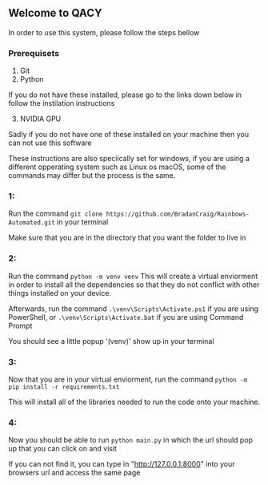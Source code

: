 ## Welcome to QACY
In order to use this system, please follow the steps bellow

### Prerequisets 

1. Git
2. Python

If you do not have these installed, please go to the links down below in follow the instilation instructions

3. NVIDIA GPU

Sadly if you do not have one of these installed on your machine then you can not use this software 

These instructions are also speciically set for windows, if you are using a different opperating system such as Linux os macOS, some of the commands may differ but the process is the same.

### 1:

Run the command ```git clone https://github.com/BradanCraig/Rainbows-Automated.git``` in your terminal

Make sure that you are in the directory that you want the folder to live in

### 2: 

Run the command ```python -m venv venv```
This will create a virtual enviorment in order to install all the dependencies so that they do not conflict with other things installed on your device.

Afterwards, run the command ```.\venv\Scripts\Activate.ps1``` if you are using PowerShell, or ```.\venv\Scripts\Activate.bat``` if you are using Command Prompt

You should see a little popup '(venv)' show up in your terminal

### 3:

Now that you are in your virtual enviorment, run the command ```python -m pip install -r requirements.txt```

This will install all of the libraries needed to run the code onto your machine.

### 4:

Now you should be able to run ```python main.py``` in which the url should pop up that you can click on and visit

If you can not find it, you can type in "http://127.0.0.1:8000" into your browsers url and access the same page
